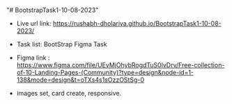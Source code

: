 "# BootstrapTask1-10-08-2023" 

 - Live url link: https://rushabh-dholariya.github.io/BootstrapTask1-10-08-2023/

 - Task list: BootStrap Figma Task

 * Figma link : https://www.figma.com/file/UEvMjOhybRogdTuS0lvDrv/Free-collection-of-10-Landing-Pages-(Community)?type=design&node-id=1-138&mode=design&t=oTXs4s1sOzzOStSg-0 

 *  images set, card create, responsive.